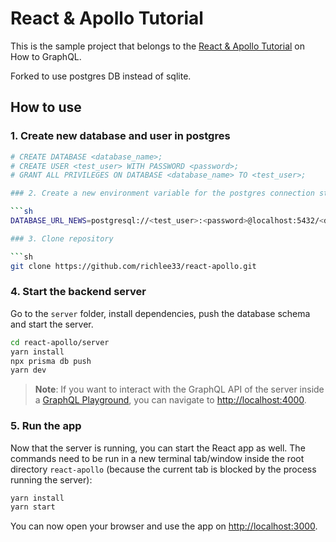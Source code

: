 # React & Apollo Tutorial

This is the sample project that belongs to the [React & Apollo Tutorial](https://www.howtographql.com/react-apollo/0-introduction/) on How to GraphQL.   

Forked to use postgres DB instead of sqlite.   

## How to use

### 1. Create new database and user in postgres   

```sh
# CREATE DATABASE <database_name>;
# CREATE USER <test_user> WITH PASSWORD <password>;
# GRANT ALL PRIVILEGES ON DATABASE <database_name> TO <test_user>;

### 2. Create a new environment variable for the postgres connection string

```sh
DATABASE_URL_NEWS=postgresql://<test_user>:<password>@localhost:5432/<database_name>

### 3. Clone repository

```sh
git clone https://github.com/richlee33/react-apollo.git
```

### 4. Start the backend server

Go to the `server` folder, install dependencies, push the database schema and start the server. 

```sh
cd react-apollo/server
yarn install
npx prisma db push
yarn dev
```

> **Note**: If you want to interact with the GraphQL API of the server inside a [GraphQL Playground](https://github.com/prisma/graphql-playground), you can navigate to [http://localhost:4000](http://localhost:4000).


### 5. Run the app

Now that the server is running, you can start the React app as well. The commands need to be run in a new terminal tab/window inside the root directory `react-apollo` (because the current tab is blocked by the process running the server):

```sh
yarn install
yarn start
```

You can now open your browser and use the app on [http://localhost:3000](http://localhost:3000).
